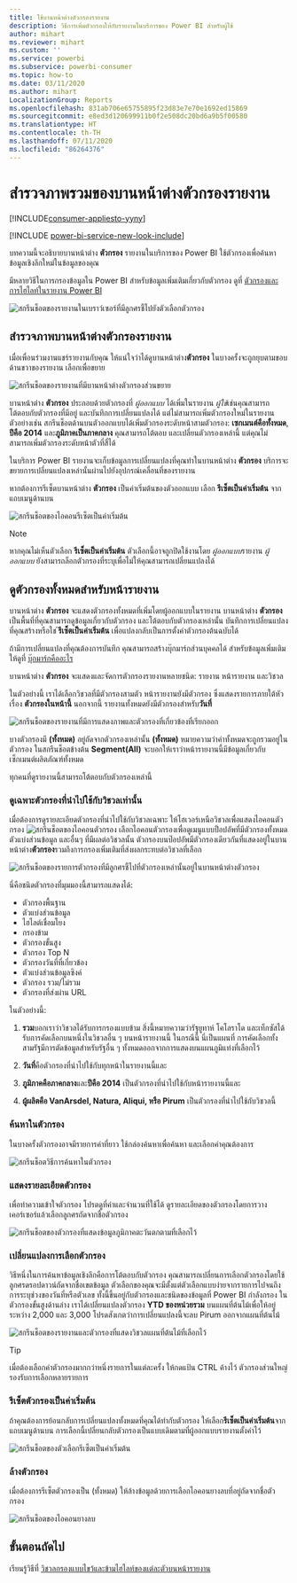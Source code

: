 ```yaml
---
title: ใช้บานหน้าต่างตัวกรองรายงาน
description: วิธีการเพิ่มตัวกรองให้กับรายงานในบริการของ Power BI สำหรับผู้ใช้
author: mihart
ms.reviewer: mihart
ms.custom: ''
ms.service: powerbi
ms.subservice: powerbi-consumer
ms.topic: how-to
ms.date: 03/11/2020
ms.author: mihart
LocalizationGroup: Reports
ms.openlocfilehash: 831ab706e65755895f23d83e7e70e1692ed15869
ms.sourcegitcommit: e8ed3d120699911b0f2e508dc20bd6a9b5f00580
ms.translationtype: HT
ms.contentlocale: th-TH
ms.lasthandoff: 07/11/2020
ms.locfileid: "86264376"
---
```

# <a name="take-a-tour-of-the-report-filters-pane"></a>สำรวจภาพรวมของบานหน้าต่างตัวกรองรายงาน

[!INCLUDE[consumer-appliesto-yyny](../includes/consumer-appliesto-yyny.md)]

[!INCLUDE [power-bi-service-new-look-include](../includes/power-bi-service-new-look-include.md)]

บทความนี้จะอธิบายบานหน้าต่าง **ตัวกรอง** รายงานในบริการของ Power BI ใช้ตัวกรองเพื่อค้นหาข้อมูลเชิงลึกใหม่ในข้อมูลของคุณ

มีหลายวิธีในการกรองข้อมูลใน Power BI สำหรับข้อมูลเพิ่มเติมเกี่ยวกับตัวกรอง ดูที่ [ตัวกรองและการไฮไลท์ในรายงาน Power BI](../create-reports/power-bi-reports-filters-and-highlighting.md)

![สกรีนช็อตของรายงานในเบราว์เซอร์ที่มีลูกศรชี้ไปยังตัวเลือกตัวกรอง](media/end-user-report-filter/power-bi-report.png)

## <a name="working-with-the-report-filters-pane"></a>สำรวจภาพบานหน้าต่างตัวกรองรายงาน

เมื่อเพื่อนร่วมงานแชร์รายงานกับคุณ ให้แน่ใจว่าได้ดูบานหน้าต่าง**ตัวกรอง** ในบางครั้งจะถูกยุบตามขอบด้านขวาของรายงาน เลือกเพื่อขยาย

![สกรีนช็อตของรายงานที่มีบานหน้าต่างตัวกรองส่วนขยาย](media/end-user-report-filter/power-bi-expand-filter-pane.png)

บานหน้าต่าง **ตัวกรอง** ประกอบด้วยตัวกรองที่ *ผู้ออกแบบ* ได้เพิ่มในรายงาน *ผู้ใช้*เช่นคุณสามารถโต้ตอบกับตัวกรองที่มีอยู่ และบันทึกการเปลี่ยนแปลงได้ แต่ไม่สามารถเพิ่มตัวกรองใหม่ในรายงาน ตัวอย่างเช่น สกรีนช็อตด้านบนตัวออกแบบได้เพิ่มตัวกรองระดับหน้าสามตัวกรอง: **เซกเมนต์คือทั้งหมด**, **ปีคือ 2014** และ**ภูมิภาคเป็นภาคกลาง** คุณสามารถโต้ตอบ และเปลี่ยนตัวกรองเหล่านี้ แต่คุณไม่สามารถเพิ่มตัวกรองระดับหน้าตัวที่สี่ได้

ในบริการ Power BI รายงานจะเก็บข้อมูลการเปลี่ยนแปลงที่คุณทำในบานหน้าต่าง **ตัวกรอง** บริการจะขยายการเปลี่ยนแปลงเหล่านั้นผ่านไปยังอุปกรณ์เคลื่อนที่ของรายงาน 

หากต้องการรีเซ็ตบานหน้าต่าง **ตัวกรอง** เป็นค่าเริ่มต้นของตัวออกแบบ เลือก **รีเซ็ตเป็นค่าเริ่มต้น** จากแถบเมนูด้านบน

![สกรีนช็อตของไอคอนรีเซ็ตเป็นค่าเริ่มต้น](media/end-user-report-filter/power-bi-reset-icon.png) 

> [!NOTE]
> หากคุณไม่เห็นตัวเลือก **รีเซ็ตเป็นค่าเริ่มต้น** ตัวเลือกนี้อาจถูกปิดใช้งานโดย *ผู้ออกแบบ*รายงาน *ผู้ออกแบบ* ยังสามารถล็อกตัวกรองที่ระบุเพื่อไม่ให้คุณสามารถเปลี่ยนแปลงได้

## <a name="view-all-the-filters-for-a-report-page"></a>ดูตัวกรองทั้งหมดสำหรับหน้ารายงาน

บานหน้าต่าง **ตัวกรอง** จะแสดงตัวกรองทั้งหมดที่เพิ่มโดยผู้ออกแบบในรายงาน บานหน้าต่าง **ตัวกรอง** เป็นพื้นที่ที่คุณสามารถดูข้อมูลเกี่ยวกับตัวกรอง และโต้ตอบกับตัวกรองเหล่านั้น บันทึกการเปลี่ยนแปลงที่คุณสร้างหรือใช ้**รีเซ็ตเป็นค่าเริ่มต้น** เพื่อแปลงกลับเป็นการตั้งค่าตัวกรองต้นฉบับได้

ถ้ามีการเปลี่ยนแปลงที่คุณต้องการบันทึก คุณสามารถสร้างบุ๊กมาร์กส่วนบุคคลได้ สำหรับข้อมูลเพิ่มเติม ให้ดูที่ [บุ๊กมาร์กคืออะไร](end-user-bookmarks.md)

บานหน้าต่าง **ตัวกรอง** จะแสดงและจัดการตัวกรองรายงานหลายชนิด: รายงาน หน้ารายงาน และวิชวล

ในตัวอย่างนี้ เราได้เลือกวิชวลที่มีตัวกรองสามตัว หน้ารายงานยังมีตัวกรอง ซึ่งแสดงรายการภายใต้หัวเรื่อง **ตัวกรองในหน้านี้** นอกจากนี้ รายงานทั้งหมดยังมีตัวกรองสำหรับ**วันที่**

![สกรีนช็อตของรายงานที่มีการแสดงภาพและตัวกรองที่เกี่ยวข้องที่เรียกออก](media/end-user-report-filter/power-bi-filters-pane.png)

บางตัวกรองมี **(ทั้งหมด)** อยู่ถัดจากตัวกรองเหล่านั้น **(ทั้งหมด)**  หมายความว่าค่าทั้งหมดจะถูกรวมอยู่ในตัวกรอง ในสกรีนช็อตข้างต้น **Segment(All)** จะบอกให้เราว่าหน้ารายงานนี้มีข้อมูลเกี่ยวกับเซ็กเมนต์ผลิตภัณฑ์ทั้งหมด 

ทุกคนที่ดูรายงานนี้สามารถโต้ตอบกับตัวกรองเหล่านี้

### <a name="view-only-those-filters-applied-to-a-visual"></a>ดูเฉพาะตัวกรองที่นำไปใช้กับวิชวลเท่านั้น

เมื่อต้องการดูรายละเอียดตัวกรองที่นำไปใช้กับวิชวลเฉพาะ ให้โฮเวอร์เหนือวิชวลเพื่อแสดงไอคอนตัวกรอง ![สกรีนช็อตของไอคอนตัวกรอง](media/end-user-report-filter/power-bi-filter-icon.png) เลือกไอคอนตัวกรองเพื่อดูเมนูแบบป็อปอัพที่มีตัวกรองทั้งหมด ตัวแบ่งส่วนข้อมูล และอื่นๆ ที่มีผลต่อวิชวลนั้น ตัวกรองบนป๊อปอัพมีตัวกรองเดียวกันที่แสดงอยู่ในบานหน้าต่าง**ตัวกรอง**รวมถึงการกรองเพิ่มเติมที่ส่งผลกระทบต่อวิชวลที่เลือก

![สกรีนช็อตของรายการตัวกรองที่มีลูกศรชี้ไปที่ตัวกรองเหล่านั้นอยู่ในบานหน้าต่างตัวกรอง](media/end-user-report-filter/power-bi-hover-filters.png)

นี่คือชนิดตัวกรองที่มุมมองนี้สามารถแสดงได้:

- ตัวกรองพื้นฐาน
- ตัวแบ่งส่วนข้อมูล
- ไฮไลต์เชื่อมโยง
- กรองข้าม
- ตัวกรองขั้นสูง
- ตัวกรอง Top N
- ตัวกรองวันที่ที่เกี่ยวข้อง
- ตัวแบ่งส่วนข้อมูลซิงค์
- ตัวกรอง รวม/ไม่รวม
- ตัวกรองที่ส่งผ่าน URL

ในตัวอย่างนี้:
1. **รวม**บอกเราว่าวิชวลได้รับการกรองแบบข้าม สิ่งนี้หมายความว่ารัฐยูทาห์ โคโลราโด และเท็กซัสได้รับการคัดเลือกบนหนึ่งในวิชวลอื่น ๆ บนหน้ารายงานนี้ ในกรณีนี้ นี่เป็นแผนที่ การคัดเลือกทั้งสามรัฐมีการตัดข้อมูลสำหรับรัฐอื่น ๆ ทั้งหมดออกจากการแสดงบนแผนภูมิแท่งที่เลือกไว้  

1. **วันที่**คือตัวกรองที่นำไปใช้กับทุกหน้าในรายงานนี้และ

1. **ภูมิภาคคือภาคกลาง**และ**ปีคือ 2014** เป็นตัวกรองที่นำไปใช้กับหน้ารายงานนี้และ

4. **ผู้ผลิตคือ VanArsdel, Natura, Aliqui, หรือ Pirum** เป็นตัวกรองที่นำไปใช้กับวิชวลนี้


### <a name="search-in-a-filter"></a>ค้นหาในตัวกรอง

ในบางครั้งตัวกรองอาจมีรายการค่าที่ยาว ใช้กล่องค้นหาเพื่อค้นหา และเลือกค่าคุณต้องการ

![สกรีนช็อตวิธีการค้นหาในตัวกรอง](media/end-user-report-filter/power-bi-search.png)

### <a name="display-filter-details"></a>แสดงรายละเอียดตัวกรอง

เพื่อทำความเข้าใจตัวกรอง โปรดดูที่ค่าและจำนวนที่ใช้ได้  ดูรายละเอียดของตัวกรองโดยการวางเคอร์เซอร์แล้วเลือกลูกศรถัดจากชื่อตัวกรอง
  
![สกรีนช็อตของตัวกรองที่แสดงข้อมูลภูมิภาคตะวันตกตามที่เลือกไว้](media/end-user-report-filter/power-bi-filter-expand.png)

### <a name="change-filter-selections"></a>เปลี่ยนแปลงการเลือกตัวกรอง

วิธีหนึ่งในการค้นหาข้อมูลเชิงลึกคือการโต้ตอบกับตัวกรอง คุณสามารถเปลี่ยนการเลือกตัวกรองโดยใช้ลูกศรดรอปดาวน์ถัดจากชื่อเขตข้อมูล  ตัวเลือกของคุณจะมีตั้งแต่ตัวเลือกแบบง่ายจากรายการไปจนถึงการระบุช่วงของวันที่หรือตัวเลข ทั้งนี้ขึ้นอยู่กับตัวกรองและชนิดของข้อมูลที่ Power BI กำลังกรอง ในตัวกรองขั้นสูงด้านล่าง เราได้เปลี่ยนแปลงตัวกรอง **YTD ของหน่วยรวม** บนแผนที่ต้นไม้เพื่อให้อยู่ระหว่าง 2,000 และ 3,000 โปรดสังเกตว่าการเปลี่ยนแปลงนี้จะลบ Pirum ออกจากแผนที่ต้นไม้
  
![สกรีนช็อตของรายงานและตัวกรองที่แสดงวิชวลแผนที่ต้นไม้ที่เลือกไว้](media/end-user-report-filter/power-bi-treemap-filters.png)

> [!TIP]
> เมื่อต้องเลือกค่าตัวกรองมากกว่าหนึ่งรายการในแต่ละครั้ง ให้กดแป้น CTRL ค้างไว้ ตัวกรองส่วนใหญ่รองรับการเลือกหลายรายการ

### <a name="reset-filter-to-default"></a>รีเซ็ตตัวกรองเป็นค่าเริ่มต้น

ถ้าคุณต้องการย้อนกลับการเปลี่ยนแปลงทั้งหมดที่คุณได้ทำกับตัวกรอง ให้เลือก**รีเซ็ตเป็นค่าเริ่มต้น**จากแถบเมนูด้านบน  การเลือกนี้เปลี่ยนกลับตัวกรองเป็นแบบเดิมตามที่ผู้ออกแบบรายงานตั้งค่าไว้

![สกรีนช็อตของตัวเลือกรีเซ็ตเป็นค่าเริ่มต้น](media/end-user-report-filter/power-bi-reset-icon.png)

### <a name="clear-a-filter"></a>ล้างตัวกรอง

เมื่อต้องการรีเซ็ตตัวกรองเป็น (ทั้งหมด) ให้ล้างข้อมูลด้วยการเลือกไอคอนยางลบที่อยู่ถัดจากชื่อตัวกรอง

![สกรีนช็อตของไอคอนยางลบ](media/end-user-report-filter/power-bi-eraser.png)
  
<!--  too much detail for consumers

## Types of filters: text field filters
### List mode
Ticking a checkbox either selects or deselects the value. The **All** checkbox can be used to toggle the state of all checkboxes on or off. The checkboxes represent all the available values for that field.  As you adjust the filter, the restatement updates to reflect your choices. 

![list mode filter](media/end-user-report-filter/power-bi-restatement-new.png)

Note how the restatement now says "is Mar, Apr or May".

### Advanced mode
Select **Advanced Filtering** to switch to advanced mode. Use the dropdown controls and text boxes to identify which fields to include. By choosing between **And** and **Or**, you can build complex filter expressions. Select the **Apply Filter** button when you've set the values you want.  

![advanced mode](media/end-user-report-filter/power-bi-advanced.png)

## Types of filters: numeric field filters
### List mode
If the values are finite, selecting the field name displays a list.  See **Text field filters** &gt; **List mode** above for help using checkboxes.   

### Advanced mode
If the values are infinite or represent a range, selecting the field name opens the advanced filter mode. Use the dropdown and text boxes to specify a range of values that you want to see. 

![advanced filter](media/end-user-report-filter/power-bi-dropdown-and-text.png)

By choosing between **And** and **Or**, you can build complex filter expressions. Select the **Apply Filter** button when you've set the values you want.

## Types of filters: date and time
### List mode
If the values are finite, selecting the field name displays a list.  See **Text field filters** &gt; **List mode** above for help using checkboxes.   

### Advanced mode
If the field values represent date or time, you can specify a start/end time when using Date/Time filters.  

![datetime filter](media/end-user-report-filter/pbi_date-time-filters.png)

-->

## <a name="next-steps"></a>ขั้นตอนถัดไป

เรียนรู้วิธีที่ [วิชวลกรองแบบไขว้และข้ามไฮไลท์ของแต่ละตัวบนหน้ารายงาน](end-user-interactions.md)
